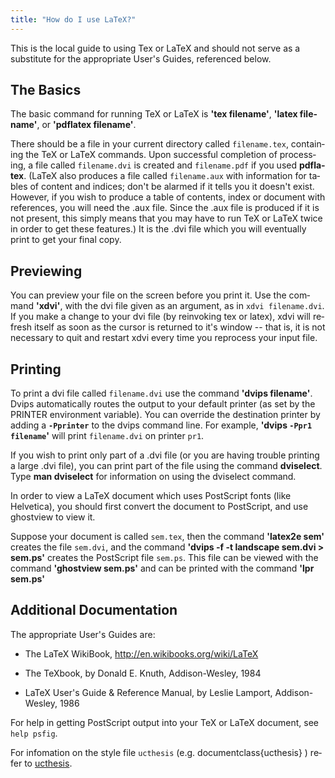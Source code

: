 ```yaml
---
title: "How do I use LaTeX?"
---
```

This is the local guide to using Tex or LaTeX and should not serve as a
substitute for the appropriate User's Guides, referenced below.

<div class="article" lang="en">

<div class="section" lang="en">

<div class="titlepage">

<div>

<div>

## The Basics

</div>

</div>

</div>

The basic command for running TeX or LaTeX is **'tex filename'**,
**'latex filename'**, or **'pdflatex filename'**.

There should be a file in your current directory called `filename.tex`,
containing the TeX or LaTeX commands. Upon successful completion of
processing, a file called `filename.dvi` is created and `filename.pdf`
if you used **pdflatex**. (LaTeX also produces a file called
`filename.aux` with information for tables of content and indices; don't
be alarmed if it tells you it doesn't exist. However, if you wish to
produce a table of contents, index or document with references, you will
need the .aux file. Since the .aux file is produced if it is not
present, this simply means that you may have to run TeX or LaTeX twice
in order to get these features.) It is the .dvi file which you will
eventually print to get your final copy.

</div>

<div class="section" lang="en">

<div class="titlepage">

<div>

<div>

## Previewing

</div>

</div>

</div>

You can preview your file on the screen before you print it. Use the
command **'xdvi'**, with the dvi file given as an argument, as in
`xdvi filename.dvi`. If you make a change to your dvi file (by
reinvoking tex or latex), xdvi will refresh itself as soon as the cursor
is returned to it's window -- that is, it is not necessary to quit and
restart xdvi every time you reprocess your input file.

</div>

<div class="section" lang="en">

<div class="titlepage">

<div>

<div>

## Printing

</div>

</div>

</div>

To print a dvi file called `filename.dvi` use the command **'dvips
filename'**. Dvips automatically routes the output to your default
printer (as set by the PRINTER environment variable). You can override
the destination printer by adding a **`-Pprinter`** to the dvips command
line. For example, **'dvips `-Ppr1 filename`'** will print
`filename.dvi` on printer `pr1`.

If you wish to print only part of a .dvi file (or you are having trouble
printing a large .dvi file), you can print part of the file using the
command **dviselect**. Type **man dviselect** for information on using
the dviselect command.

In order to view a LaTeX document which uses PostScript fonts (like
Helvetica), you should first convert the document to PostScript, and use
ghostview to view it.

Suppose your document is called `sem.tex`, then the command **'latex2e
sem'** creates the file `sem.dvi`, and the command **'dvips -f -t
landscape sem.dvi \> sem.ps'** creates the PostScript file `sem.ps`.
This file can be viewed with the command **'ghostview sem.ps'** and can
be printed with the command **'lpr sem.ps'**

</div>

<div class="section" lang="en">

<div class="titlepage">

<div>

<div>

## Additional Documentation

</div>

</div>

</div>

The appropriate User's Guides are:

<div class="itemizedlist">

- The LaTeX WikiBook, <a href="http://en.wikibooks.org/wiki/LaTeX"
  target="_top">http://en.wikibooks.org/wiki/LaTeX</a>

- The TeXbook, by Donald E. Knuth, Addison-Wesley, 1984

- LaTeX User's Guide & Reference Manual, by Leslie Lamport,
  Addison-Wesley, 1986

</div>

For help in getting PostScript output into your TeX or LaTeX document,
see `help psfig`.

For infomation on the style file `ucthesis` (e.g.
documentclass{ucthesis} ) refer to [ucthesis](computing/ucthesis-latex).

</div>

</div>

 
